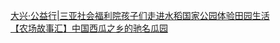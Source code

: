   
[大兴·公益行|三亚社会福利院孩子们走进水稻国家公园体验田园生活](http://www.dianyue.me/archives/259/0kx2zyyh5podwz0i/)  
[【农场故事汇】中国西瓜之乡的驰名瓜园](http://www.dianyue.me/archives/435/35p8sfs1mo27ujl1/)